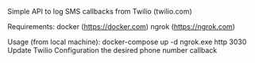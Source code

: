 Simple API to log SMS callbacks from Twilio (twilio.com)

Requirements: 
    docker  (https://docker.com)
    ngrok   (https://ngrok.com)

Usage (from local machine):
    docker-compose up -d
    ngrok.exe http 3030
    Update Twilio Configuration the desired phone number callback
